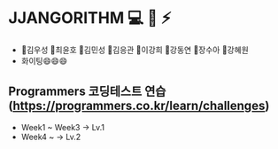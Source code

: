 # JJANGORITHM :computer: :book: :zap:
- :older_man:김우성 :boy:최윤호 :boy:김민성 :boy:김응관 :boy:이강희 :baby:강동연 :baby:장수아 :baby:강혜원
- 화이팅😄😄😄

## Programmers 코딩테스트 연습 (https://programmers.co.kr/learn/challenges)

- Week1 ~ Week3 -> Lv.1
- Week4 ~ -> Lv.2
